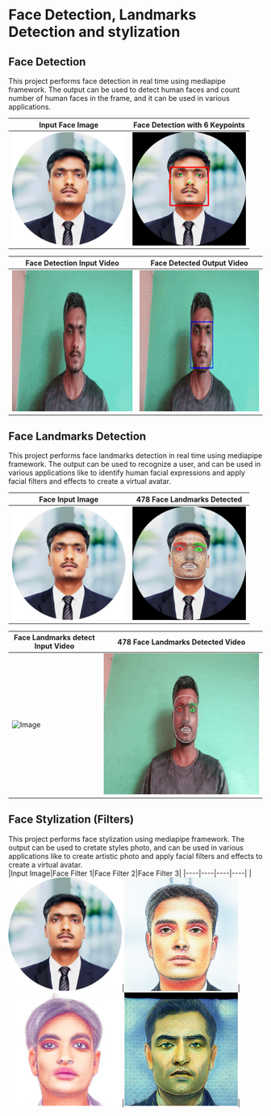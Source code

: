 # Face Detection, Landmarks Detection and stylization

## Face Detection
This project performs face detection in real time using mediapipe framework. The output can be used to detect human faces and count number of human faces in the frame, and it can be used in various applications.
</br>


|Input Face Image|Face Detection with 6 Keypoints|
|----|----|
|<img src="Face_Landmarks_Detection/SahilProfilePic.png" alt="Image" height="225"/>|<img src="Face_Detection/SahilKumarPic_Outout.png" alt="Image" height="225"/>|

|Face Detection Input Video|Face Detected Output Video|
|----|----|
|<img src="Face_Detection/face_detection_input.gif" alt="Image" height="280"/> | <img src="Face_Detection/face_detection_output.gif" alt="Image" height="280"/>|


## Face Landmarks Detection
This project performs face landmarks detection in real time using mediapipe framework. The output can be used to recognize a user, and can be used in various applications like to identify human facial expressions and apply facial filters and effects to create a virtual avatar.

|Face Input Image|478 Face Landmarks Detected|
|----|----|
|<img src="Face_Landmarks_Detection/SahilProfilePic.png" alt="Image" height="225"/>|<img src="Face_Landmarks_Detection/FaceMeshOutput.png" alt="Image" height="225"/>|

|Face Landmarks detect Input Video|478 Face Landmarks Detected Video|
|----|----|
|<img src="Face_Landmarks_Detection/face_landmarks_detection_input.gif" alt="Image" height="280"/>|<img src="Face_Landmarks_Detection/face_landmarks_detection_output.gif" alt="Image" height="280"/>|



## Face Stylization (Filters)
This project performs face stylization using mediapipe framework. The output can be used to cretate styles photo, and can be used in various applications like to create artistic photo and apply facial filters and effects to create a virtual avatar.
</br>
|Input Image|Face Filter 1|Face Filter 2|Face Filter 3|
|----|----|----|----|
|<img src="Face_Landmarks_Detection/SahilProfilePic.png" alt="Image" height="225"/>|<img src="Face_Stylization/filter_1_output.png" alt="Image" height="225"/>|<img src="Face_Stylization/filter_2_output.png" alt="Image" height="225"/>|<img src="Face_Stylization/filter_3_output.png" alt="Image" height="225"/>|


